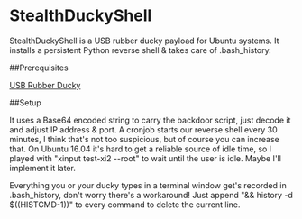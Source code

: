 # StealthDuckyShell
StealthDuckyShell is a USB rubber ducky payload for Ubuntu systems. 
It installs a persistent Python reverse shell &amp; takes care of .bash_history.

##Prerequisites

[USB Rubber Ducky](https://edutech-hakshop.myshopify.com/products/usb-rubbery-ducky)

##Setup

It uses a Base64 encoded string to carry the backdoor script, just decode it and adjust IP address & port. A cronjob starts our reverse shell every 30 minutes, I think that's not too suspicious, but of course you can increase that. On Ubuntu 16.04 it's hard to get a reliable source of idle time, so I played with "xinput test-xi2 --root" to wait until the user is idle. Maybe I'll implement it later.

Everything you or your ducky types in a terminal window get's recorded in .bash_history, don't worry there's a workaround! Just append "&& history -d $((HISTCMD-1))" to every command to delete the current line.
